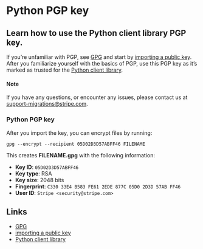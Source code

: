 # Python PGP key

## Learn how to use the Python client library PGP key.

If you’re unfamiliar with PGP, see [GPG](http://gnupg.org/) and start by
[importing a public key](http://www.gnupg.org/gph/en/manual.html#AEN84). After
you familiarize yourself with the basics of PGP, use this PGP key as it’s marked
as trusted for the [Python client
library](https://github.com/stripe/stripe-python).

#### Note

If you have any questions, or encounter any issues, please contact us at
[support-migrations@stripe.com](mailto:support-migrations@stripe.com).

### Python PGP key

After you import the key, you can encrypt files by running:

```
gpg --encrypt --recipient 05D02D3D57ABFF46 FILENAME

```

This creates **FILENAME.gpg** with the following information:

- **Key ID**: `05D02D3D57ABFF46`
- **Key type**: RSA
- **Key size**: 2048 bits
- **Fingerprint**: `C330 33E4 B583 FE61 2EDE 877C 05D0 2D3D 57AB FF46`
- **User ID**: `Stripe <security@stripe.com>`

## Links

- [GPG](http://gnupg.org)
- [importing a public key](http://www.gnupg.org/gph/en/manual.html#AEN84)
- [Python client library](https://github.com/stripe/stripe-python)